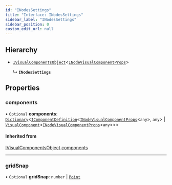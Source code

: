 ```yaml
---
id: "INodesSettings"
title: "Interface: INodesSettings"
sidebar_label: "INodesSettings"
sidebar_position: 0
custom_edit_url: null
---
```


## Hierarchy

- [`IVisualComponentsObject`](IVisualComponentsObject.md)<[`INodeVisualComponentProps`](INodeVisualComponentProps.md)\>

  ↳ **`INodesSettings`**

## Properties

### components

• `Optional` **components**: [`Dictionary`](Dictionary.md)<[`IComponentDefinition`](IComponentDefinition.md)<[`INodeVisualComponentProps`](INodeVisualComponentProps.md)<`any`\>, `any`\> \| [`VisualComponent`](../#visualcomponent)<[`INodeVisualComponentProps`](INodeVisualComponentProps.md)<`any`\>\>\>

#### Inherited from

[IVisualComponentsObject](IVisualComponentsObject.md).[components](IVisualComponentsObject.md#components)

___

### gridSnap

• `Optional` **gridSnap**: `number` \| [`Point`](../#point)
